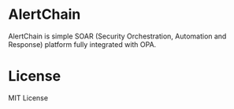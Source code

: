 # AlertChain

AlertChain is simple SOAR (Security Orchestration, Automation and Response) platform fully integrated with OPA.

# License

MIT License
